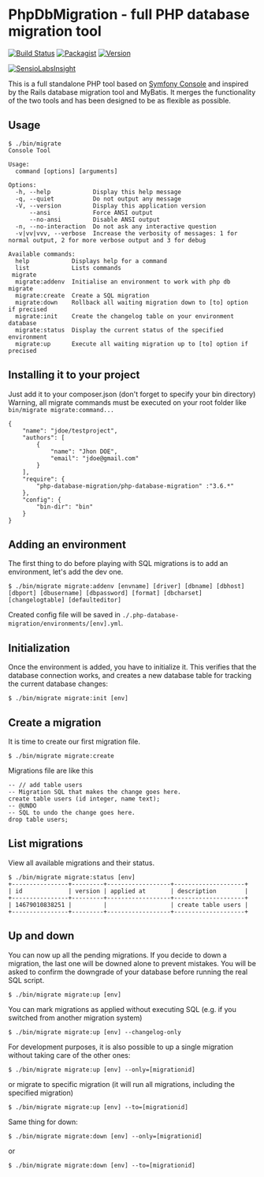 PhpDbMigration - full PHP database migration tool
=================================================

[![Build Status](https://travis-ci.org/alwex/php-database-migration.svg?branch=master)](https://travis-ci.org/alwex/php-database-migration)
[![Packagist](https://img.shields.io/packagist/dt/php-database-migration/php-database-migration.svg?maxAge=2592000)]()
[![Version](http://img.shields.io/packagist/v/php-database-migration/php-database-migration.svg?style=flat)](https://packagist.org/packages/php-database-migration/php-database-migration)


[![SensioLabsInsight](https://insight.sensiolabs.com/projects/5363e9e0-123a-4a8e-ad64-cb019e63bbba/big.png)](https://insight.sensiolabs.com/projects/5363e9e0-123a-4a8e-ad64-cb019e63bbba)

This is a full standalone PHP tool based on [Symfony Console](http://symfony.com/doc/current/components/console)
and inspired by the Rails database migration tool and MyBatis. It merges the functionality of the two tools and
has been designed to be as flexible as possible.

Usage
-----
```
$ ./bin/migrate
Console Tool

Usage:
  command [options] [arguments]

Options:
  -h, --help            Display this help message
  -q, --quiet           Do not output any message
  -V, --version         Display this application version
      --ansi            Force ANSI output
      --no-ansi         Disable ANSI output
  -n, --no-interaction  Do not ask any interactive question
  -v|vv|vvv, --verbose  Increase the verbosity of messages: 1 for normal output, 2 for more verbose output and 3 for debug

Available commands:
  help            Displays help for a command
  list            Lists commands
 migrate
  migrate:addenv  Initialise an environment to work with php db migrate
  migrate:create  Create a SQL migration
  migrate:down    Rollback all waiting migration down to [to] option if precised
  migrate:init    Create the changelog table on your environment database
  migrate:status  Display the current status of the specified environment
  migrate:up      Execute all waiting migration up to [to] option if precised
```

Installing it to your project
-----------------------------
Just add it to your composer.json (don't forget to specify your bin directory)
Warning, all migrate commands must be executed on your root folder like `bin/migrate migrate:command...`

    {
        "name": "jdoe/testproject",
        "authors": [
            {
                "name": "Jhon DOE",
                "email": "jdoe@gmail.com"
            }
        ],
        "require": {
            "php-database-migration/php-database-migration" :"3.6.*"
        },
        "config": {
            "bin-dir": "bin"
        }
    }


Adding an environment
---------------------
The first thing to do before playing with SQL migrations is to add an environment, let's add the dev one.

```
$ ./bin/migrate migrate:addenv [envname] [driver] [dbname] [dbhost] [dbport] [dbusername] [dbpassword] [format] [dbcharset] [changelogtable] [defaulteditor]

```

Created config file will be saved
in `./.php-database-migration/environments/[env].yml`.

Initialization
--------------
Once the environment is added, you have to initialize it. This verifies that the database connection works, and
creates a new database table for tracking the current database changes:

```
$ ./bin/migrate migrate:init [env]
```

Create a migration
------------------
It is time to create our first migration file.

```
$ ./bin/migrate migrate:create
```

Migrations file are like this

    -- // add table users
    -- Migration SQL that makes the change goes here.
    create table users (id integer, name text);
    -- @UNDO
    -- SQL to undo the change goes here.
    drop table users;

List migrations
------------------
View all available migrations and their status.

```
$ ./bin/migrate migrate:status [env]
+----------------+---------+------------------+--------------------+
| id             | version | applied at       | description        |
+----------------+---------+------------------+--------------------+
| 14679010838251 |         |                  | create table users |
+----------------+---------+------------------+--------------------+
```

Up and down
-----------
You can now up all the pending migrations. If you decide to down a migration, the last one will be downed alone to
prevent mistakes. You will be asked to confirm the downgrade of your database before running the real SQL script.

```
$ ./bin/migrate migrate:up [env]
```

You can mark migrations as applied without executing SQL (e.g. if you switched from another migration system)

```
$ ./bin/migrate migrate:up [env] --changelog-only
```

For development purposes, it is also possible to up a single migration without taking care of the other ones:

```
$ ./bin/migrate migrate:up [env] --only=[migrationid]
```

or migrate to specific migration (it will run all migrations, including the specified migration)

```
$ ./bin/migrate migrate:up [env] --to=[migrationid]
```

Same thing for down:

```
$ ./bin/migrate migrate:down [env] --only=[migrationid]
```

or


```
$ ./bin/migrate migrate:down [env] --to=[migrationid]
```

